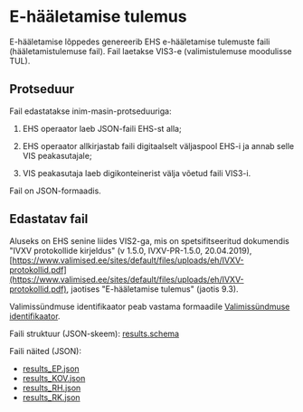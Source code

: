 # E-hääletamise tulemus

E-hääletamise lõppedes genereerib EHS e-hääletamise tulemuste faili (hääletamistulemuse fail). Fail laetakse VIS3-e (valimistulemuse moodulisse TUL).

## Protseduur

Fail edastatakse inim-masin-protseduuriga:

1) EHS operaator laeb JSON-faili EHS-st alla;

2) EHS operaator allkirjastab faili digitaalselt väljaspool EHS-i ja annab selle VIS peakasutajale;

3) VIS peakasutaja laeb digikonteinerist välja võetud faili VIS3-i.

Fail on JSON-formaadis.

## Edastatav fail

Aluseks on EHS senine liides VIS2-ga, mis on spetsifitseeritud dokumendis "IVXV protokollide kirjeldus" (v 1.5.0, IVXV-PR-1.5.0, 20.04.2019), [https://www.valimised.ee/sites/default/files/uploads/eh/IVXV-protokollid.pdf](https://www.valimised.ee/sites/default/files/uploads/eh/IVXV-protokollid.pdf), jaotises "E-hääletamise tulemus" (jaotis 9.3).

Valimissündmuse identifikaator peab vastama formaadile [Valimissündmuse identifikaator](../valimissündmuse_identifikaator.md).

Faili struktuur (JSON-skeem): [results.schema](results.schema)

Faili näited (JSON):

- [results_EP.json](results_EP.json)
- [results_KOV.json](results_KOV.json)
- [results_RH.json](results_RH.json)
- [results_RK.json](results_RK.json)
